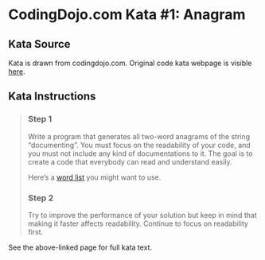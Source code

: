 # CodingDojo.com Kata #1: Anagram

## Kata Source

Kata is drawn from codingdojo.com. Original code kata webpage is visible
[here](https://codingdojo.org/kata/Anagram/).

## Kata Instructions

> ### Step 1
> 
> Write a program that generates all two-word anagrams of the string
> “documenting”. You must focus on the readability of your code, and you must
> not include any kind of documentations to it. The goal is to create a code that
> everybody can read and understand easily.
> 
> Here’s a [word list](https://codingdojo.org/kata/word_list.txt) you might want
> to use.
> 
> ### Step 2
> 
> Try to improve the performance of your solution but keep in mind that making
> it faster affects readability. Continue to focus on readability first.

See the above-linked page for full kata text.
